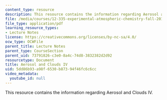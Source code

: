 ```yaml
---
content_type: resource
description: This resource contains the information regarding Aerosol and Clouds IV.
file: /media/courses/12-335-experimental-atmospheric-chemistry-fall-2014/5dd86b93a98f6530b87394f46fc6c6cc_MIT12_335F14_Lecture3_4.pdf
file_type: application/pdf
learning_resource_types:
- Lecture Notes
license: https://creativecommons.org/licenses/by-nc-sa/4.0/
ocw_type: OCWFile
parent_title: Lecture Notes
parent_type: CourseSection
parent_uid: 73791826-c3e0-8a4c-74d8-3832382d2d92
resourcetype: Document
title: Aerosol and Clouds IV
uid: 5dd86b93-a98f-6530-b873-94f46fc6c6cc
video_metadata:
  youtube_id: null
---
```

This resource contains the information regarding Aerosol and Clouds IV.